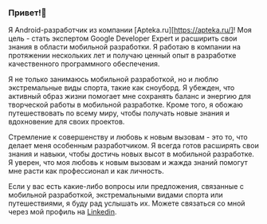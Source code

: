 ### Привет!👋

Я Android-разработчик из компании [Apteka.ru][https://apteka.ru/]!
Моя цель - стать экспертом Google Developer Expert и расширить свои знания в области мобильной разработки. Я работаю в компании на протяжении нескольких лет и получаю ценный опыт в разработке качественного программного обеспечения.

Я не только занимаюсь мобильной разработкой, но и люблю экстремальные виды спорта, такие как сноуборд. Я убежден, что активный образ жизни помогает мне сохранять баланс и энергию для творческой работы в мобильной разработке. Кроме того, я обожаю путешествовать по всему миру, чтобы получать новые знания и вдохновение для своих проектов.

Стремление к совершенству и любовь к новым вызовам - это то, что делает меня особенным разработчиком. Я всегда готов расширять свои знания и навыки, чтобы достичь новых высот в мобильной разработке. Я уверен, что моя любовь к новым вызовам и жажда знаний помогут мне расти как профессионал и как личность.

Если у вас есть какие-либо вопросы или предложения, связанные с мобильной разработкой, экстремальными видами спорта или путешествиями, я буду рад услышать их. Можете связаться со мной через мой профиль на [Linkedin](https://www.linkedin.com/in/sergey-gorban-dev/).
